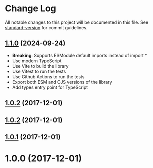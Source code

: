 # Change Log

All notable changes to this project will be documented in this file. See [standard-version](https://github.com/conventional-changelog/standard-version) for commit guidelines.

<a name="1.1.0"></a>

## [1.1.0](https://github.com/wbhob/is-constructor/compare/v1.0.2...v1.1.0) (2024-09-24)

- **Breaking**: Supports ESModule default imports instead of import \*
- Use modern TypeScript
- Use Vite to build the library
- Use Vitest to run the tests
- Use Github Actions to run the tests
- Export both ESM and CJS versions of the library
- Add types entry point for TypeScript

<a name="1.0.2"></a>

## [1.0.2](https://github.com/wbhob/is-constructor/compare/v1.0.1...v1.0.2) (2017-12-01)

<a name="1.0.2"></a>

## [1.0.2](https://github.com/wbhob/is-constructor/compare/v1.0.1...v1.0.2) (2017-12-01)

<a name="1.0.1"></a>

## [1.0.1](https://github.com/wbhob/is-constructor/compare/v2.0.1...v1.0.1) (2017-12-01)

<a name="1.0.0"></a>

# 1.0.0 (2017-12-01)
